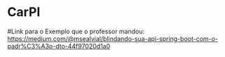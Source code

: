 # CarPI

#Link para o Exemplo que o professor mandou: 
https://medium.com/@msealvial/blindando-sua-api-spring-boot-com-o-padr%C3%A3o-dto-44f97020d1a0
